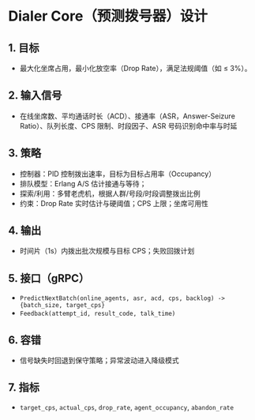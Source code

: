 # Dialer Core（预测拨号器）设计

## 1. 目标
- 最大化坐席占用，最小化放空率（Drop Rate），满足法规阈值（如 ≤ 3%）。

## 2. 输入信号
- 在线坐席数、平均通话时长（ACD）、接通率（ASR，Answer-Seizure Ratio）、队列长度、CPS 限制、时段因子、ASR 号码识别命中率与时延

## 3. 策略
- 控制器：PID 控制拨出速率，目标为目标占用率（Occupancy）
- 排队模型：Erlang A/S 估计接通与等待；
- 探索/利用：多臂老虎机，根据人群/号段/时段调整拨出比例
- 约束：Drop Rate 实时估计与硬阈值；CPS 上限；坐席可用性

## 4. 输出
- 时间片（1s）内拨出批次规模与目标 CPS；失败回拨计划

## 5. 接口（gRPC）
- `PredictNextBatch(online_agents, asr, acd, cps, backlog) -> {batch_size, target_cps}`
- `Feedback(attempt_id, result_code, talk_time)`

## 6. 容错
- 信号缺失时回退到保守策略；异常波动进入降级模式

## 7. 指标
- `target_cps`, `actual_cps`, `drop_rate`, `agent_occupancy`, `abandon_rate`